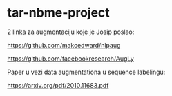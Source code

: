 # tar-nbme-project



2 linka za augmentaciju koje je Josip poslao:

https://github.com/makcedward/nlpaug

https://github.com/facebookresearch/AugLy


Paper u vezi data augmentationa u sequence labelingu:

https://arxiv.org/pdf/2010.11683.pdf
